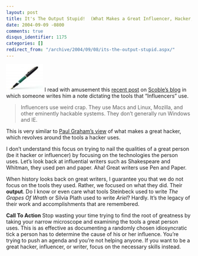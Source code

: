 ```yaml
---
layout: post
title: It's The Output Stupid!  (What Makes a Great Influencer, Hacker, and Writer?)
date: 2004-09-09 -0800
comments: true
disqus_identifier: 1175
categories: []
redirect_from: "/archive/2004/09/08/its-the-output-stupid.aspx/"
---
```


![Fountain Pen](/images/fountainPen.jpg) I read with amusement this
[recent post](http://radio.weblogs.com/0001011/2004/09/09.html#a8202) on
[Scoble’s blog](http://radio.weblogs.com/0001011/) in which someone
writes him a note dictating the tools that “Influencers” use.

> Influencers use weird crap. They use Macs and Linux, Mozilla, and
> other eminently hackable systems. They don’t generally run Windows and
> IE.

This is very similar to [Paul Graham’s
view](http://www.paulgraham.com/gh.html) of what makes a great hacker,
which revolves around the tools a hacker uses.

I don’t understand this focus on trying to nail the qualities of a great
person (be it hacker or influencer) by focusing on the technologies the
person uses. Let’s look back at influential writers such as Shakespeare
and Whitman, they used pen and paper. Aha! Great writers use Pen and
Paper.

When history looks back on great writers, I guarantee you that we do not
focus on the tools they used. Rather, we focused on what they did. Their
**output**. Do I know or even care what tools Steinbeck used to write
*The Grapes Of Wrath* or Silvia Plath used to write *Ariel*? Hardly.
It’s the legacy of their work and accomplishments that are remembered.

**Call To Action** Stop wasting your time trying to find the root of
greatness by taking your narrow microscope and examining the tools a
great person uses. This is as effective as documenting a randomly chosen
idiosyncratic tick a person has to determine the cause of his or her
influence. You’re trying to push an agenda and you’re not helping
anyone. If you want to be a great hacker, influencer, or writer, focus
on the necessary skills instead.

